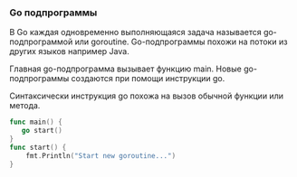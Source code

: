 ### Go подпрограммы

В Go каждая одновременно выполняющаяся задача называется go-подпрограммой или goroutine.
Go-подпрограммы похожи на потоки из других языков например Java.

Главная go-подпрограмма вызывает функцию main.
Новые go-подпрограммы создаются при помощи инструкции go.

Синтаксически инструкция go похожа на вызов обычной функции или метода.
```go
func main() {
   go start()
}
func start() {
	fmt.Println("Start new goroutine...")
}
```